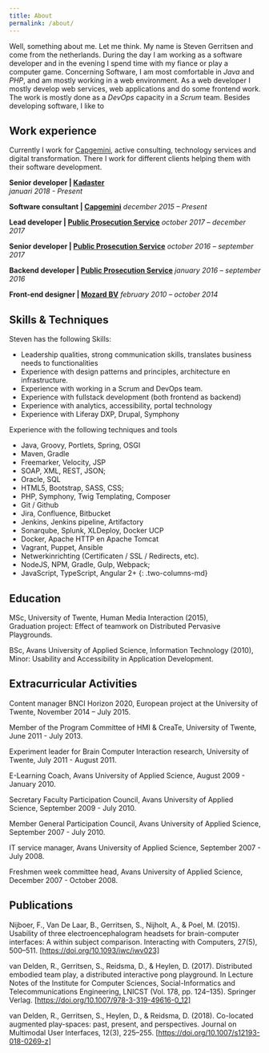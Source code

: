 ```yaml
---
title: About
permalink: /about/
---
```


Well, something about me. Let me think. My name is Steven Gerritsen and come from the netherlands. During the day I am working as a software developer and in the evening I spend time with my fiance or play a computer game. Concerning Software, I am most comfortable in *Java* and *PHP*, and am mostly working in a web environment. As a web developer I mostly develop web services, web applications and do some frontend work. The work is mostly done as a *DevOps* capacity in a *Scrum* team. Besides developing software, I like to  

## Work experience
Currently I work for [Capgemini][capgemini], active consulting, technology services and digital transformation. There I work for different clients helping them with their software development.

**Senior developer | [Kadaster][kadasternl]**  
*januari 2018 - Present*

**Software consultant | [Capgemini][capgemini]**
*december 2015 – Present*

**Lead developer | [Public Prosecution Service][public-prosecution-service]**
*october 2017 – december 2017*

**Senior developer | [Public Prosecution Service][public-prosecution-service]**
*october 2016 – september 2017*

**Backend developer | [Public Prosecution Service][public-prosecution-service]**
*january 2016 – september 2016*

**Front-end designer | [Mozard BV][mozard]**
*february 2010 – october 2014*


## Skills & Techniques
Steven has the following Skills:
* Leadership qualities, strong communication skills, translates business needs to functionalities
* Experience with design patterns and principles, architecture en infrastructure.
* Experience with working in a Scrum and DevOps team.
* Experience with fullstack development (both frontend as backend)
* Experience with analytics, accessibility, portal technology 
* Experience with Liferay DXP, Drupal, Symphony

Experience with the following techniques and tools
* Java, Groovy, Portlets, Spring, OSGI
* Maven, Gradle
* Freemarker, Velocity, JSP
* SOAP, XML, REST, JSON;
* Oracle, SQL
* HTML5, Bootstrap, SASS, CSS;
* PHP, Symphony, Twig Templating, Composer
* Git / Github
* Jira, Confluence, Bitbucket
* Jenkins, Jenkins pipeline, Artifactory
* Sonarqube, Splunk, XLDeploy, Docker UCP
* Docker, Apache HTTP en Apache Tomcat
* Vagrant, Puppet, Ansible 
* Netwerkinrichting (Certificaten / SSL / Redirects, etc).
* NodeJS, NPM, Gradle, Gulp, Webpack;
* JavaScript, TypeScript, Angular 2+
{: .two-columns-md}

## Education
MSc, University of Twente, Human Media Interaction (2015),  
Graduation project: Effect of teamwork on Distributed Pervasive Playgrounds.

BSc, Avans University of Applied Science, Information Technology (2010),  
Minor: Usability and Accessibility in Application Development.

## Extracurricular Activities
Content manager BNCI Horizon 2020, European project at the University of Twente, November 2014 – July 2015.

Member of the Program Committee of HMI & CreaTe, University of Twente, June 2011 - July 2013.

Experiment leader for Brain Computer Interaction research, University of Twente, July 2011 - August 2011.

E-Learning Coach, Avans University of Applied Science, August 2009 - January 2010.

Secretary Faculty Participation Council, Avans University of Applied Science, September 2009 - July 2010.

Member General Participation Council, Avans University of Applied Science, September 2007 - July 2010.

IT service manager, Avans University of Applied Science, September 2007 - July 2008.

Freshmen week committee head, Avans University of Applied Science, December 2007 - October 2008.

## Publications
Nijboer, F., Van De Laar, B., Gerritsen, S., Nijholt, A., & Poel, M. (2015). Usability of three electroencephalogram headsets for brain-computer interfaces: A within subject comparison. Interacting with Computers, 27(5), 500–511. [https://doi.org/10.1093/iwc/iwv023]

van Delden, R., Gerritsen, S., Reidsma, D., & Heylen, D. (2017). Distributed embodied team play, a distributed interactive pong playground. In Lecture Notes of the Institute for Computer Sciences, Social-Informatics and Telecommunications Engineering, LNICST (Vol. 178, pp. 124–135). Springer Verlag. [https://doi.org/10.1007/978-3-319-49616-0_12]

van Delden, R., Gerritsen, S., Heylen, D., & Reidsma, D. (2018). Co-located augmented play-spaces: past, present, and perspectives. Journal on Multimodal User Interfaces, 12(3), 225–255. [https://doi.org/10.1007/s12193-018-0269-z]

[capgemini]: https://www.capgemini.com/
[public-prosecution-service]: https://www.om.nl/algemeen/english/
[mozard]: https://www.mozard.nl
[kadasternl]: https://www.kadaster.nl
